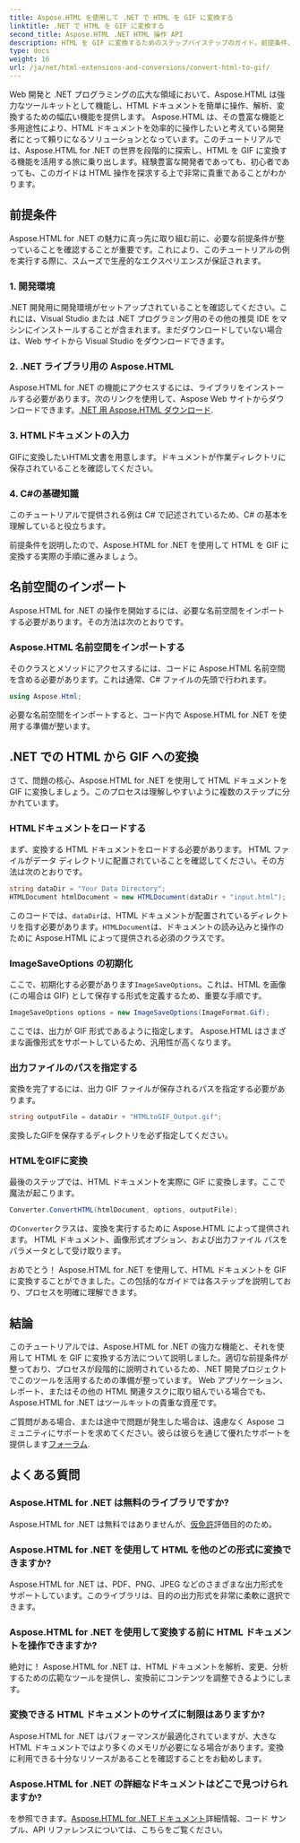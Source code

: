 ```yaml
---
title: Aspose.HTML を使用して .NET で HTML を GIF に変換する
linktitle: .NET で HTML を GIF に変換する
second_title: Aspose.HTML .NET HTML 操作 API
description: HTML を GIF に変換するためのステップバイステップのガイド。前提条件、コード例、よくある質問など。 Aspose.HTML を使用して HTML 操作を最適化します。
type: docs
weight: 16
url: /ja/net/html-extensions-and-conversions/convert-html-to-gif/
---
```


Web 開発と .NET プログラミングの広大な領域において、Aspose.HTML は強力なツールキットとして機能し、HTML ドキュメントを簡単に操作、解析、変換するための幅広い機能を提供します。 Aspose.HTML は、その豊富な機能と多用途性により、HTML ドキュメントを効率的に操作したいと考えている開発者にとって頼りになるソリューションとなっています。このチュートリアルでは、Aspose.HTML for .NET の世界を段階的に探索し、HTML を GIF に変換する機能を活用する旅に乗り出します。経験豊富な開発者であっても、初心者であっても、このガイドは HTML 操作を探求する上で非常に貴重であることがわかります。

## 前提条件

Aspose.HTML for .NET の魅力に真っ先に取り組む前に、必要な前提条件が整っていることを確認することが重要です。これにより、このチュートリアルの例を実行する際に、スムーズで生産的なエクスペリエンスが保証されます。

### 1. 開発環境

.NET 開発用に開発環境がセットアップされていることを確認してください。これには、Visual Studio または .NET プログラミング用のその他の推奨 IDE をマシンにインストールすることが含まれます。まだダウンロードしていない場合は、Web サイトから Visual Studio をダウンロードできます。

### 2. .NET ライブラリ用の Aspose.HTML

 Aspose.HTML for .NET の機能にアクセスするには、ライブラリをインストールする必要があります。次のリンクを使用して、Aspose Web サイトからダウンロードできます。[.NET 用 Aspose.HTML ダウンロード](https://releases.aspose.com/html/net/).

### 3. HTMLドキュメントの入力

GIFに変換したいHTML文書を用意します。ドキュメントが作業ディレクトリに保存されていることを確認してください。

### 4. C#の基礎知識

このチュートリアルで提供される例は C# で記述されているため、C# の基本を理解していると役立ちます。

前提条件を説明したので、Aspose.HTML for .NET を使用して HTML を GIF に変換する実際の手順に進みましょう。

## 名前空間のインポート

Aspose.HTML for .NET の操作を開始するには、必要な名前空間をインポートする必要があります。その方法は次のとおりです。

### Aspose.HTML 名前空間をインポートする

そのクラスとメソッドにアクセスするには、コードに Aspose.HTML 名前空間を含める必要があります。これは通常、C# ファイルの先頭で行われます。

```csharp
using Aspose.Html;
```

必要な名前空間をインポートすると、コード内で Aspose.HTML for .NET を使用する準備が整います。

## .NET での HTML から GIF への変換

さて、問題の核心、Aspose.HTML for .NET を使用して HTML ドキュメントを GIF に変換しましょう。このプロセスは理解しやすいように複数のステップに分かれています。

### HTMLドキュメントをロードする

まず、変換する HTML ドキュメントをロードする必要があります。 HTML ファイルがデータ ディレクトリに配置されていることを確認してください。その方法は次のとおりです。

```csharp
string dataDir = "Your Data Directory";
HTMLDocument htmlDocument = new HTMLDocument(dataDir + "input.html");
```

このコードでは、`dataDir`は、HTML ドキュメントが配置されているディレクトリを指す必要があります。`HTMLDocument`は、ドキュメントの読み込みと操作のために Aspose.HTML によって提供される必須のクラスです。

### ImageSaveOptions の初期化

ここで、初期化する必要があります`ImageSaveOptions`。これは、HTML を画像 (この場合は GIF) として保存する形式を定義するため、重要な手順です。

```csharp
ImageSaveOptions options = new ImageSaveOptions(ImageFormat.Gif);
```

ここでは、出力が GIF 形式であるように指定します。 Aspose.HTML はさまざまな画像形式をサポートしているため、汎用性が高くなります。

### 出力ファイルのパスを指定する

変換を完了するには、出力 GIF ファイルが保存されるパスを指定する必要があります。

```csharp
string outputFile = dataDir + "HTMLtoGIF_Output.gif";
```

変換したGIFを保存するディレクトリを必ず指定してください。

### HTMLをGIFに変換

最後のステップでは、HTML ドキュメントを実際に GIF に変換します。ここで魔法が起こります。

```csharp
Converter.ConvertHTML(htmlDocument, options, outputFile);
```

の`Converter`クラスは、変換を実行するために Aspose.HTML によって提供されます。 HTML ドキュメント、画像形式オプション、および出力ファイル パスをパラメータとして受け取ります。

おめでとう！ Aspose.HTML for .NET を使用して、HTML ドキュメントを GIF に変換することができました。この包括的なガイドでは各ステップを説明しており、プロセスを明確に理解できます。

## 結論

このチュートリアルでは、Aspose.HTML for .NET の強力な機能と、それを使用して HTML を GIF に変換する方法について説明しました。適切な前提条件が整っており、プロセスが段階的に説明されているため、.NET 開発プロジェクトでこのツールを活用するための準備が整っています。 Web アプリケーション、レポート、またはその他の HTML 関連タスクに取り組んでいる場合でも、Aspose.HTML for .NET はツールキットの貴重な資産です。

ご質問がある場合、または途中で問題が発生した場合は、遠慮なく Aspose コミュニティにサポートを求めてください。彼らは彼らを通じて優れたサポートを提供します[フォーラム](https://forum.aspose.com/).

## よくある質問

### Aspose.HTML for .NET は無料のライブラリですか?
 Aspose.HTML for .NET は無料ではありませんが、[仮免許](https://purchase.aspose.com/temporary-license/)評価目的のため。

### Aspose.HTML for .NET を使用して HTML を他のどの形式に変換できますか?
Aspose.HTML for .NET は、PDF、PNG、JPEG などのさまざまな出力形式をサポートしています。このライブラリは、目的の出力形式を非常に柔軟に選択できます。

### Aspose.HTML for .NET を使用して変換する前に HTML ドキュメントを操作できますか?
絶対に！ Aspose.HTML for .NET は、HTML ドキュメントを解析、変更、分析するための広範なツールを提供し、変換前にコンテンツを調整できるようにします。

### 変換できる HTML ドキュメントのサイズに制限はありますか?
Aspose.HTML for .NET はパフォーマンスが最適化されていますが、大きな HTML ドキュメントではより多くのメモリが必要になる場合があります。変換に利用できる十分なリソースがあることを確認することをお勧めします。

### Aspose.HTML for .NET の詳細なドキュメントはどこで見つけられますか?
を参照できます。[Aspose.HTML for .NET ドキュメント](https://reference.aspose.com/html/net/)詳細情報、コード サンプル、API リファレンスについては、こちらをご覧ください。
